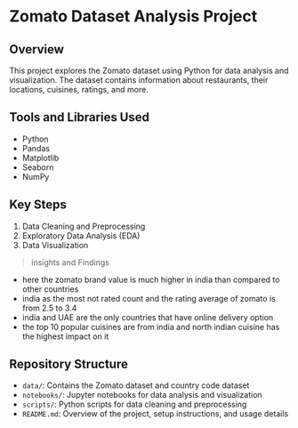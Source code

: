 
# Zomato Dataset Analysis Project

## Overview
This project explores the Zomato dataset using Python for data analysis and visualization. The dataset contains information about restaurants, their locations, cuisines, ratings, and more.

## Tools and Libraries Used
- Python
- Pandas
- Matplotlib
- Seaborn
- NumPy

## Key Steps
1. Data Cleaning and Preprocessing  
2. Exploratory Data Analysis (EDA)
3. Data Visualization

 > insights and Findings
   - here the zomato brand value is much higher in india than compared to other countries
   - india as the most not rated count and the rating average of zomato is from 2.5 to 3.4
   - india and UAE are the only countries that have online delivery option
   - the top 10 popular cuisines are from india and north indian cuisine has the highest impact on it
   
## Repository Structure
- `data/`: Contains the Zomato dataset and country code dataset
- `notebooks/`: Jupyter notebooks for data analysis and visualization
- `scripts/`: Python scripts for data cleaning and preprocessing
- `README.md`: Overview of the project, setup instructions, and usage details

